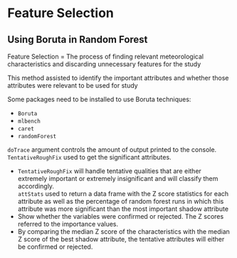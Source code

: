 # Feature Selection
## Using Boruta in Random Forest

Feature Selection = The process of finding relevant meteorological characteristics and discarding unnecessary features for the study

This method assisted to identify the important attributes and whether those attributes were relevant to be 
used for study

Some packages need to be installed to use Boruta techniques:
- `Boruta`
- `mlbench`
- `caret`
- `randomForest`

`doTrace` argument controls the amount of output printed to the console.
<br> `TentativeRoughFix` used to get the significant attributes. 
- `TentativeRoughFix` will handle tentative qualities that are either extremely important or extremely insignificant and will classify them accordingly.
<br> `attStats` used to return a data frame with 
the Z score statistics for each attribute as well as the percentage of random forest runs in which this attribute was more significant than the most important shadow attribute
- Show whether the variables were confirmed or rejected. The Z scores referred to the importance values.
- By comparing the median Z score of the characteristics with the median Z score of the best shadow attribute, the tentative attributes will either be confirmed or rejected.
